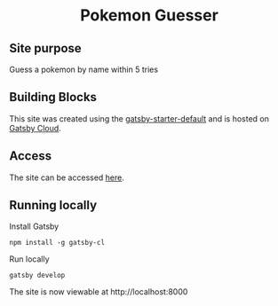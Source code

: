 <h1 align="center">
  Pokemon Guesser
</h1>

## Site purpose

Guess a pokemon by name within 5 tries

## Building Blocks

This site was created using the [gatsby-starter-default](https://www.gatsbyjs.com/starters/gatsbyjs/gatsby-starter-defaulgatsby-starter-default) and is hosted on [Gatsby Cloud](https://www.gatsbyjs.com/products/cloud/).

## Access

The site can be accessed [here](https://pokemonguessermain.gatsbyjs.io/).

## Running locally

Install Gatsby

```shell
npm install -g gatsby-cl
```

Run locally

```shell
gatsby develop
```

The site is now viewable at http://localhost:8000
